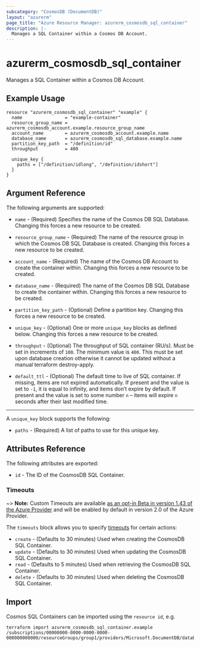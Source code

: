 ```yaml
---
subcategory: "CosmosDB (DocumentDB)"
layout: "azurerm"
page_title: "Azure Resource Manager: azurerm_cosmosdb_sql_container"
description: |-
  Manages a SQL Container within a Cosmos DB Account.
---
```


# azurerm_cosmosdb_sql_container

Manages a SQL Container within a Cosmos DB Account.

## Example Usage

```hcl
resource "azurerm_cosmosdb_sql_container" "example" {
  name                = "example-container"
  resource_group_name = azurerm_cosmosdb_account.example.resource_group_name
  account_name        = azurerm_cosmosdb_account.example.name
  database_name       = azurerm_cosmosdb_sql_database.example.name
  partition_key_path  = "/definition/id"
  throughput          = 400

  unique_key {
    paths = ["/definition/idlong", "/definition/idshort"]
  }
}
```

## Argument Reference

The following arguments are supported:

* `name` - (Required) Specifies the name of the Cosmos DB SQL Database. Changing this forces a new resource to be created.

* `resource_group_name` - (Required) The name of the resource group in which the Cosmos DB SQL Database is created. Changing this forces a new resource to be created.

* `account_name` - (Required) The name of the Cosmos DB Account to create the container within. Changing this forces a new resource to be created.

* `database_name` - (Required) The name of the Cosmos DB SQL Database to create the container within. Changing this forces a new resource to be created.

* `partition_key_path` - (Optional) Define a partition key. Changing this forces a new resource to be created.

* `unique_key` - (Optional) One or more `unique_key` blocks as defined below. Changing this forces a new resource to be created.

* `throughput` - (Optional) The throughput of SQL container (RU/s). Must be set in increments of `100`. The minimum value is `400`. This must be set upon database creation otherwise it cannot be updated without a manual terraform destroy-apply.

* `default_ttl` - (Optional) The default time to live of SQL container. If missing, items are not expired automatically. If present and the value is set to `-1`, it is equal to infinity, and items don’t expire by default. If present and the value is set to some number `n` – items will expire `n` seconds after their last modified time.

---
A `unique_key` block supports the following:

* `paths` - (Required) A list of paths to use for this unique key.


## Attributes Reference

The following attributes are exported:

* `id` - The ID of the CosmosDB SQL Container.

### Timeouts

~> **Note:** Custom Timeouts are available [as an opt-in Beta in version 1.43 of the Azure Provider](/docs/providers/azurerm/guides/2.0-beta.html) and will be enabled by default in version 2.0 of the Azure Provider.

The `timeouts` block allows you to specify [timeouts](https://www.terraform.io/docs/configuration/resources.html#timeouts) for certain actions:

* `create` - (Defaults to 30 minutes) Used when creating the CosmosDB SQL Container.
* `update` - (Defaults to 30 minutes) Used when updating the CosmosDB SQL Container.
* `read` - (Defaults to 5 minutes) Used when retrieving the CosmosDB SQL Container.
* `delete` - (Defaults to 30 minutes) Used when deleting the CosmosDB SQL Container.

## Import

Cosmos SQL Containers can be imported using the `resource id`, e.g.

```shell
terraform import azurerm_cosmosdb_sql_container.example /subscriptions/00000000-0000-0000-0000-000000000000/resourceGroups/group1/providers/Microsoft.DocumentDB/databaseAccounts/account1/apis/sql/databases/database1/containers/container1
```
